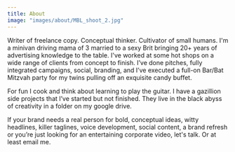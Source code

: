 ```yaml
---
title: About
image: "images/about/MBL_shoot_2.jpg"
---
```


Writer of freelance copy. Conceptual thinker. Cultivator of small humans. I'm a minivan driving mama of 3 married to a sexy Brit bringing 20+ years of advertising knowledge to the table. I've worked at some hot shops on a wide range of clients from concept to finish. I’ve done pitches, fully integrated campaigns, social, branding, and I’ve executed a full-on Bar/Bat Mitzvah party for my twins pulling off an exquisite candy buffet.

For fun I cook and think about learning to play the guitar. I have a gazillion side projects that I’ve started but not finished. They live in the black abyss of creativity in a folder on my google drive.  

If your brand needs a real person for bold, conceptual ideas, witty headlines, killer taglines, voice development, social content, a brand refresh or you’re just looking for an entertaining corporate video, let's talk. Or at least email me.

